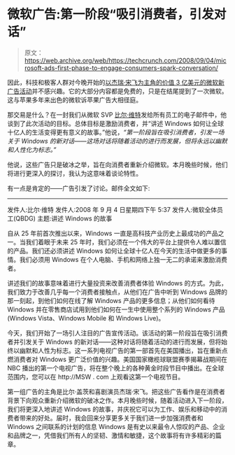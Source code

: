 # 微软广告:第一阶段“吸引消费者，引发对话”

> 原文：<https://web.archive.org/web/https://techcrunch.com/2008/09/04/microsoft-ads-first-phase-to-engage-consumers-spark-conversation/>

因此，科技和极客人群对今晚开始的[以杰瑞·宋飞为主角的价值 3 亿美元的微软新广告活动](https://web.archive.org/web/20230222004029/https://techcrunch.com/2008/09/04/first-bill-gatesjerry-seinfeld-advertisement-wheres-the-microsoft/)并不感兴趣。它的大部分内容都是免费的，只是在结尾提到了一次微软。这与苹果多年来出色的微软诉苹果广告大相径庭。

那交易是什么？在一封我们从微软 SVP [比尔·维特](https://web.archive.org/web/20230222004029/http://www.crunchbase.com/person/bill-veghte)发给所有员工的电子邮件中，他谈到了此次活动的目标。总体目标是激励消费者，并“讲述 Windows 如何让全球十亿人的生活变得更有意义的故事。”他说，*“第一阶段旨在吸引消费者，引发一场关于 Windows 的新对话——这场对话将随着活动的进行而发展，但将永远以幽默和人性化为标志。”*

他说，这些广告只是破冰之举，旨在向消费者重新介绍微软。本月晚些时候，他们将进行更深入的探讨，我认为这意味着谈论特性。

有一点是肯定的——广告引发了讨论。邮件全文如下:

* * *

发件人:比尔·维特
发件人:2008 年 9 月 4 日星期四下午 5:37
发件人:微软全体员工(QBDG)
主题:讲述 Windows 的故事

自从 25 年前首次推出以来，Windows 一直是高科技产业历史上最成功的产品之一。当我们着眼于未来 25 年时，我们必须在一个伟大的平台上提供令人难以置信的产品。我们还必须讲述 Windows 如何让全球十亿人在今天的生活中做更多的事情。我们必须用 Windows 在个人电脑、手机和网络上独一无二的承诺来激励消费者。

讲述我们的故事意味着进行大量投资来改善消费者体验 Windows 的方式。为此，我们致力于改善几乎每一个消费者接触点，从他们在广告中听到 Windows 品牌的那一刻起，到他们如何在线了解 Windows 产品的更多信息；从他们如何看待 Windows 并在零售商店试用到他们如何在一生中使用整个系列的 Windows 产品(Windows Vista、Windows Mobile 和 Windows Live)。

今天，我们开始了一场引人注目的广告宣传活动。该活动的第一阶段旨在吸引消费者并引发关于 Windows 的新对话——这种对话将随着活动的进行而发展，但将始终以幽默和人性为标志。这一系列电视广告的第一部首先在美国播出，旨在重新点燃消费者对 Windows 更广泛价值的兴趣。美国国家橄榄球联盟赛季揭幕战期间在 NBC 播出的第一个电视广告，将在整个晚上的各种黄金时段节目中播出。在全球范围内，您可以在 http://MSW . com 上观看这第一个电视节目。

第一组广告的主角是比尔·盖茨和喜剧演员杰瑞·宋飞。把这些广告看作是在消费者背景下向观众重新介绍微软的破冰之作。本月晚些时候，随着活动进入下一阶段，我们将更深入地讲述 Windows 的故事，并庆祝它可以为工作、娱乐和移动中的消费者带来的好处。届时，我会回来分享更多关于我们进一步加强消费者和 Windows 之间联系的计划的信息 Windows 是有史以来最令人惊叹的产品、企业和品牌之一，凭借我们所有人的坚韧、激情和敏捷，这个故事将有许多精彩的篇章。